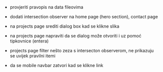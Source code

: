-   provjeriti pravopis na data fileovima

-   dodati intersection observer na home page (hero section), contact page

-   na projects page srediti dialog box kad se klikne slika
-   na projects page napraviti da se dialog može otvoriti i uz pomoć tipkovnice (entera)
-   projects page filter nešto zeza s intersecton observerom, ne prikazuju se uvijek pravilni itemi

-   da se mobile navbar zatvori kad se klikne link
